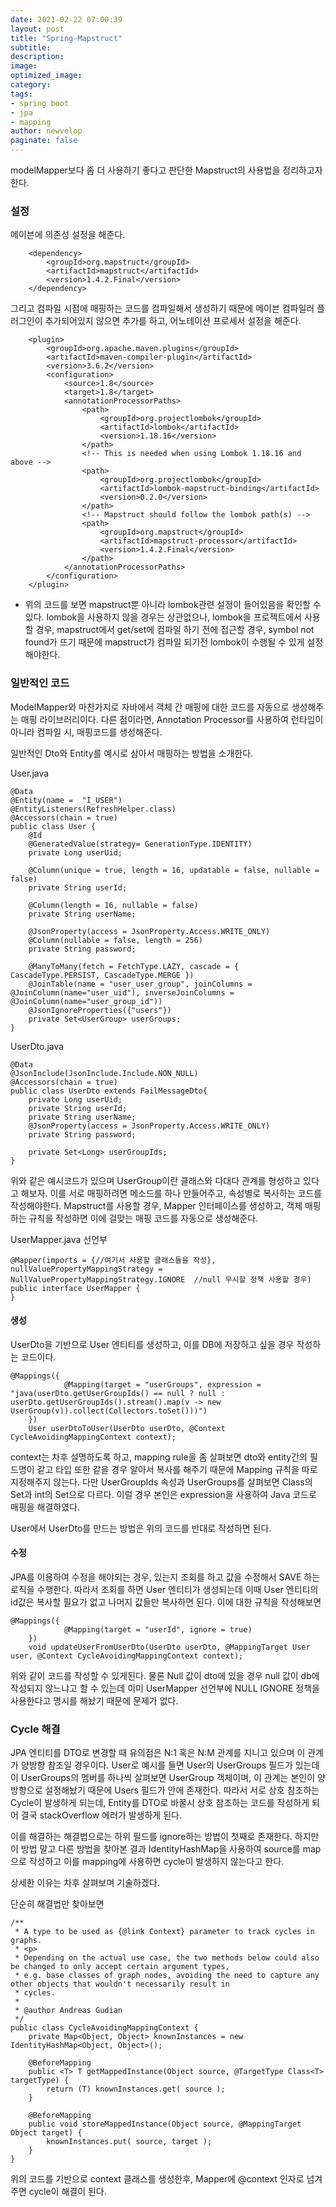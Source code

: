 ```yaml
---
date: 2021-02-22 07:00:39
layout: post
title: "Spring-Mapstruct"
subtitle:
description:
image:
optimized_image:
category:
tags:
- spring boot
- jpa
- mapping
author: newvelop
paginate: false
---
```

modelMapper보다 좀 더 사용하기 좋다고 판단한 Mapstruct의 사용법을 정리하고자 한다.

### 설정
메이븐에 의존성 설정을 해준다.
```
    <dependency>
        <groupId>org.mapstruct</groupId>
        <artifactId>mapstruct</artifactId>
        <version>1.4.2.Final</version>
    </dependency>
```

그리고 컴파일 시점에 매핑하는 코드를 컴파일해서 생성하기 때문에 메이븐 컴파일러 플러그인이 추가되어있지 않으면 추가를 하고, 어노테이션 프로세서 설정을 해준다.
```
    <plugin>
        <groupId>org.apache.maven.plugins</groupId>
        <artifactId>maven-compiler-plugin</artifactId>
        <version>3.6.2</version>
        <configuration>
            <source>1.8</source>
            <target>1.8</target>
            <annotationProcessorPaths>
                <path>
                    <groupId>org.projectlombok</groupId>
                    <artifactId>lombok</artifactId>
                    <version>1.18.16</version>
                </path>
                <!-- This is needed when using Lombok 1.18.16 and above -->
                <path>
                    <groupId>org.projectlombok</groupId>
                    <artifactId>lombok-mapstruct-binding</artifactId>
                    <version>0.2.0</version>
                </path>
                <!-- Mapstruct should follow the lombok path(s) -->
                <path>
                    <groupId>org.mapstruct</groupId>
                    <artifactId>mapstruct-processor</artifactId>
                    <version>1.4.2.Final</version>
                </path>
            </annotationProcessorPaths>
        </configuration>
    </plugin>
```

* 위의 코드를 보면 mapstruct뿐 아니라 lombok관련 설정이 들어있음을 확인할 수 있다. lombok을 사용하지 않을 경우는 상관없으나, lombok을 프로젝트에서 사용할 경우, mapstruct에서 get/set에 컴파일 하기 전에 접근할 경우, symbol not found가 뜨기 때문에 mapstruct가 컴파일 되기전 lombok이 수행될 수 있게 설정해야한다.


### 일반적인 코드
ModelMapper와 마찬가지로 자바에서 객체 간 매핑에 대한 코드를 자동으로 생성해주는 매핑 라이브러리이다. 다른 점이라면, Annotation Processor를 사용하여 런타임이 아니라 컴파일 시, 매핑코드를 생성해준다.

일반적인 Dto와 Entity를 예시로 삼아서 매핑하는 방법을 소개한다.

User.java
```
@Data
@Entity(name =  "I_USER")
@EntityListeners(RefreshHelper.class)
@Accessors(chain = true)
public class User {
    @Id
    @GeneratedValue(strategy= GenerationType.IDENTITY)
    private Long userUid;

    @Column(unique = true, length = 16, updatable = false, nullable = false)
    private String userId;

    @Column(length = 16, nullable = false)
    private String userName;

    @JsonProperty(access = JsonProperty.Access.WRITE_ONLY)
    @Column(nullable = false, length = 256)
    private String password;

    @ManyToMany(fetch = FetchType.LAZY, cascade = { CascadeType.PERSIST, CascadeType.MERGE })
    @JoinTable(name = "user_user_group", joinColumns = @JoinColumn(name="user_uid"), inverseJoinColumns = @JoinColumn(name="user_group_id"))
    @JsonIgnoreProperties({"users"})
    private Set<UserGroup> userGroups;
}
```

UserDto.java
```
@Data
@JsonInclude(JsonInclude.Include.NON_NULL)
@Accessors(chain = true)
public class UserDto extends FailMessageDto{
    private Long userUid;
    private String userId;
    private String userName;
    @JsonProperty(access = JsonProperty.Access.WRITE_ONLY)
    private String password;

    private Set<Long> userGroupIds;
}
```

위와 같은 예시코드가 있으며 UserGroup이란 클래스와 다대다 관계를 형성하고 있다고 해보자.
이를 서로 매핑하려면 메소드를 하나 만들어주고, 속성별로 복사하는 코드를 작성해야한다.
Mapstruct를 사용할 경우, Mapper 인터페이스를 생성하고, 객체 매핑하는 규칙을 작성하면 이에 걸맞는 매핑 코드를 자동으로 생성해준다.

UserMapper.java 선언부
```
@Mapper(imports = {//여기서 사용할 클래스들을 작성}, nullValuePropertyMappingStrategy = NullValuePropertyMappingStrategy.IGNORE  //null 무시할 정책 사용할 경우)
public interface UserMapper {
}
```

#### 생성
UserDto을 기반으로 User 엔티티를 생성하고, 이를 DB에 저장하고 싶을 경우 작성하는 코드이다.
```
@Mappings({
            @Mapping(target = "userGroups", expression = "java(userDto.getUserGroupIds() == null ? null : userDto.getUserGroupIds().stream().map(v -> new UserGroup(v)).collect(Collectors.toSet()))")
    })
    User userDtoToUser(UserDto userDto, @Context CycleAvoidingMappingContext context);
```
context는 차후 설명하도록 하고, mapping rule을 좀 살펴보면 dto와 entity간의 필드명이 같고 타입 또한 같을 경우 알아서 복사를 해주기 때문에 Mapping 규칙을 따로 지정해주지 않는다. 다만 UserGroupIds 속성과 UserGroups를 살펴보면 Class의 Set과 int의 Set으로 다르다. 이럴 경우 본인은 expression을 사용하여 Java 코드로 매핑을 해결하였다.

User에서 UserDto를 만드는 방법은 위의 코드를 반대로 작성하면 된다.

#### 수정
JPA를 이용하여 수정을 해야되는 경우, 있는지 조회를 하고 값을 수정해서 SAVE 하는 로직을 수행한다.
따라서 조회를 하면 User 엔티티가 생성되는데 이때 User 엔티티의 id값은 복사할 필요가 없고 나머지 값들만 복사하면 된다. 이에 대한 규칙을 작성해보면 
```
@Mappings({
            @Mapping(target = "userId", ignore = true)
    })
    void updateUserFromUserDto(UserDto userDto, @MappingTarget User user, @Context CycleAvoidingMappingContext context);
```
위와 같이 코드를 작성할 수 있게된다. 물론 Null 값이 dto에 있을 경우 null 값이 db에 작성되지 않느냐고 할 수 있는데 이미 UserMapper 선언부에 NULL IGNORE 정책을 사용한다고 명시를 해놨기 때문에 문제가 없다.

### Cycle 해결
JPA 엔티티를 DTO로 변경할 때 유의점은 N:1 혹은 N:M 관계를 지니고 있으며 이 관계가 양방향 참조일 경우이다. User로 예시를 들면 User의 UserGroups 필드가 있는데 이 UserGroups의 멤버를 하나씩 살펴보면 UserGroup 객체이며, 이 관계는 본인이 양방향으로 설정해놨기 때문에 Users 필드가 안에 존재한다. 따라서 서로 상호 참조하는 Cycle이 발생하게 되는데, Entity를 DTO로 바꿀시 상호 참조하는 코드를 작성하게 되어 결국 stackOverflow 에러가 발생하게 된다.

이를 해결하는 해결법으로는 하위 필드를 ignore하는 방법이 첫째로 존재한다. 하지만 이 방법 말고 다른 방법을 찾아본 결과 IdentityHashMap을 사용하여 source를 map으로 작성하고 이를 mapping에 사용하면 cycle이 발생하지 않는다고 한다.

상세한 이유는 차후 살펴보며 기술하겠다.

단순히 해결법만 찾아보면

```
/**
 * A type to be used as {@link Context} parameter to track cycles in graphs.
 * <p>
 * Depending on the actual use case, the two methods below could also be changed to only accept certain argument types,
 * e.g. base classes of graph nodes, avoiding the need to capture any other objects that wouldn't necessarily result in
 * cycles.
 *
 * @author Andreas Gudian
 */
public class CycleAvoidingMappingContext {
    private Map<Object, Object> knownInstances = new IdentityHashMap<Object, Object>();

    @BeforeMapping
    public <T> T getMappedInstance(Object source, @TargetType Class<T> targetType) {
        return (T) knownInstances.get( source );
    }

    @BeforeMapping
    public void storeMappedInstance(Object source, @MappingTarget Object target) {
        knownInstances.put( source, target );
    }
}
```
위의 코드를 기반으로 context 클래스를 생성한후, Mapper에 @context 인자로 넘겨주면 cycle이 해결이 된다.